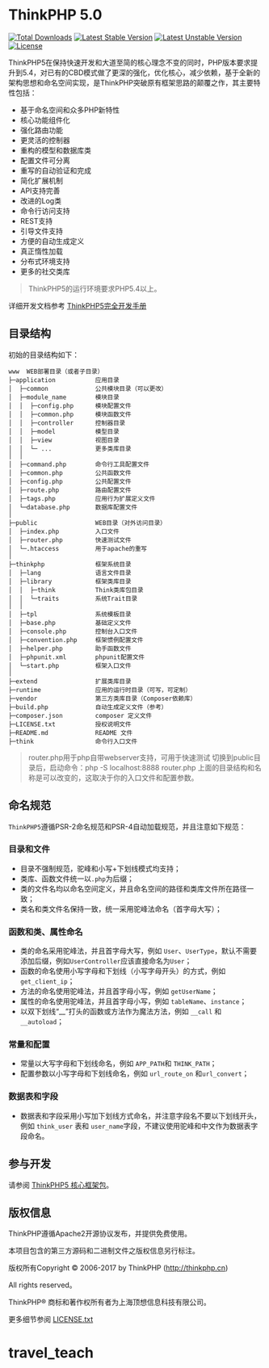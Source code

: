 ThinkPHP 5.0
===============

[![Total Downloads](https://poser.pugx.org/topthink/think/downloads)](https://packagist.org/packages/topthink/think)
[![Latest Stable Version](https://poser.pugx.org/topthink/think/v/stable)](https://packagist.org/packages/topthink/think)
[![Latest Unstable Version](https://poser.pugx.org/topthink/think/v/unstable)](https://packagist.org/packages/topthink/think)
[![License](https://poser.pugx.org/topthink/think/license)](https://packagist.org/packages/topthink/think)

ThinkPHP5在保持快速开发和大道至简的核心理念不变的同时，PHP版本要求提升到5.4，对已有的CBD模式做了更深的强化，优化核心，减少依赖，基于全新的架构思想和命名空间实现，是ThinkPHP突破原有框架思路的颠覆之作，其主要特性包括：

 + 基于命名空间和众多PHP新特性
 + 核心功能组件化
 + 强化路由功能
 + 更灵活的控制器
 + 重构的模型和数据库类
 + 配置文件可分离
 + 重写的自动验证和完成
 + 简化扩展机制
 + API支持完善
 + 改进的Log类
 + 命令行访问支持
 + REST支持
 + 引导文件支持
 + 方便的自动生成定义
 + 真正惰性加载
 + 分布式环境支持
 + 更多的社交类库

> ThinkPHP5的运行环境要求PHP5.4以上。

详细开发文档参考 [ThinkPHP5完全开发手册](http://www.kancloud.cn/manual/thinkphp5)

## 目录结构

初始的目录结构如下：

~~~
www  WEB部署目录（或者子目录）
├─application           应用目录
│  ├─common             公共模块目录（可以更改）
│  ├─module_name        模块目录
│  │  ├─config.php      模块配置文件
│  │  ├─common.php      模块函数文件
│  │  ├─controller      控制器目录
│  │  ├─model           模型目录
│  │  ├─view            视图目录
│  │  └─ ...            更多类库目录
│  │
│  ├─command.php        命令行工具配置文件
│  ├─common.php         公共函数文件
│  ├─config.php         公共配置文件
│  ├─route.php          路由配置文件
│  ├─tags.php           应用行为扩展定义文件
│  └─database.php       数据库配置文件
│
├─public                WEB目录（对外访问目录）
│  ├─index.php          入口文件
│  ├─router.php         快速测试文件
│  └─.htaccess          用于apache的重写
│
├─thinkphp              框架系统目录
│  ├─lang               语言文件目录
│  ├─library            框架类库目录
│  │  ├─think           Think类库包目录
│  │  └─traits          系统Trait目录
│  │
│  ├─tpl                系统模板目录
│  ├─base.php           基础定义文件
│  ├─console.php        控制台入口文件
│  ├─convention.php     框架惯例配置文件
│  ├─helper.php         助手函数文件
│  ├─phpunit.xml        phpunit配置文件
│  └─start.php          框架入口文件
│
├─extend                扩展类库目录
├─runtime               应用的运行时目录（可写，可定制）
├─vendor                第三方类库目录（Composer依赖库）
├─build.php             自动生成定义文件（参考）
├─composer.json         composer 定义文件
├─LICENSE.txt           授权说明文件
├─README.md             README 文件
├─think                 命令行入口文件
~~~

> router.php用于php自带webserver支持，可用于快速测试
> 切换到public目录后，启动命令：php -S localhost:8888  router.php
> 上面的目录结构和名称是可以改变的，这取决于你的入口文件和配置参数。

## 命名规范

`ThinkPHP5`遵循PSR-2命名规范和PSR-4自动加载规范，并且注意如下规范：

### 目录和文件

*   目录不强制规范，驼峰和小写+下划线模式均支持；
*   类库、函数文件统一以`.php`为后缀；
*   类的文件名均以命名空间定义，并且命名空间的路径和类库文件所在路径一致；
*   类名和类文件名保持一致，统一采用驼峰法命名（首字母大写）；

### 函数和类、属性命名
*   类的命名采用驼峰法，并且首字母大写，例如 `User`、`UserType`，默认不需要添加后缀，例如`UserController`应该直接命名为`User`；
*   函数的命名使用小写字母和下划线（小写字母开头）的方式，例如 `get_client_ip`；
*   方法的命名使用驼峰法，并且首字母小写，例如 `getUserName`；
*   属性的命名使用驼峰法，并且首字母小写，例如 `tableName`、`instance`；
*   以双下划线“__”打头的函数或方法作为魔法方法，例如 `__call` 和 `__autoload`；

### 常量和配置
*   常量以大写字母和下划线命名，例如 `APP_PATH`和 `THINK_PATH`；
*   配置参数以小写字母和下划线命名，例如 `url_route_on` 和`url_convert`；

### 数据表和字段
*   数据表和字段采用小写加下划线方式命名，并注意字段名不要以下划线开头，例如 `think_user` 表和 `user_name`字段，不建议使用驼峰和中文作为数据表字段命名。

## 参与开发
请参阅 [ThinkPHP5 核心框架包](https://github.com/top-think/framework)。

## 版权信息

ThinkPHP遵循Apache2开源协议发布，并提供免费使用。

本项目包含的第三方源码和二进制文件之版权信息另行标注。

版权所有Copyright © 2006-2017 by ThinkPHP (http://thinkphp.cn)

All rights reserved。

ThinkPHP® 商标和著作权所有者为上海顶想信息科技有限公司。

更多细节参阅 [LICENSE.txt](LICENSE.txt)
# travel_teach
